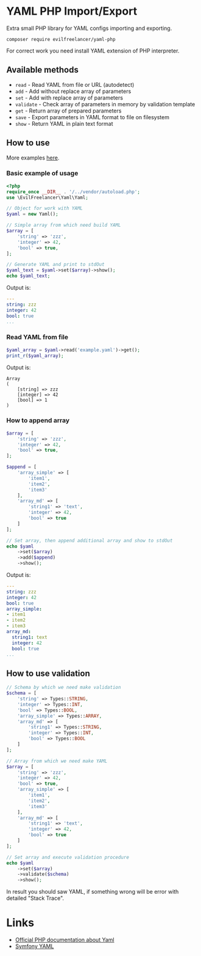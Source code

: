 # YAML PHP Import/Export

Extra small PHP library for YAML configs importing and exporting.

    composer require evilfreelancer/yaml-php

For correct work you need install YAML extension of PHP interpreter.

## Available methods

* `read` - Read YAML from file or URL (autodetect)
* `add` - Add without replace array of parameters
* `set` - Add with replace array of parameters
* `validate` - Check array of parameters in memory by validation template
* `get` - Return array of prepared parameters
* `save` - Export parameters in YAML format to file on filesystem
* `show` - Return YAML in plain text format

## How to use

More examples [here](extra).

### Basic example of usage

```php
<?php
require_once __DIR__ . '/../vendor/autoload.php';
use \EvilFreelancer\Yaml\Yaml;

// Object for work with YAML
$yaml = new Yaml();

// Simple array from which need build YAML
$array = [
    'string' => 'zzz',
    'integer' => 42,
    'bool' => true,
];

// Generate YAML and print to stdOut
$yaml_text = $yaml->set($array)->show();
echo $yaml_text;
```

Output is:

```yaml
---
string: zzz
integer: 42
bool: true
...
```

### Read YAML from file

```php
$yaml_array = $yaml->read('example.yaml')->get();
print_r($yaml_array);
```

Output is:

```text
Array
(
    [string] => zzz
    [integer] => 42
    [bool] => 1
)
```

### How to append array

```php
$array = [
    'string' => 'zzz',
    'integer' => 42,
    'bool' => true,
];

$append = [
    'array_simple' => [
        'item1',
        'item2',
        'item3'
    ],
    'array_md' => [
        'string1' => 'text',
        'integer' => 42,
        'bool' => true
    ]
];

// Set array, then append additional array and show to stdOut
echo $yaml
    ->set($array)
    ->add($append)
    ->show();
```

Output is:

```yaml
---
string: zzz
integer: 42
bool: true
array_simple:
- item1
- item2
- item3
array_md:
  string1: text
  integer: 42
  bool: true
...
```

## How to use validation

```php
// Schema by which we need make validation
$schema = [
    'string' => Types::STRING,
    'integer' => Types::INT,
    'bool' => Types::BOOL,
    'array_simple' => Types::ARRAY,
    'array_md' => [
        'string1' => Types::STRING,
        'integer' => Types::INT,
        'bool' => Types::BOOL
    ]
];

// Array from which we need make YAML
$array = [
    'string' => 'zzz',
    'integer' => 42,
    'bool' => true,
    'array_simple' => [
        'item1',
        'item2',
        'item3'
    ],
    'array_md' => [
        'string1' => 'text',
        'integer' => 42,
        'bool' => true
    ]
];

// Set array and execute validation procedure
echo $yaml
    ->set($array)
    ->validate($schema)
    ->show();
```

In result you should saw YAML, if something wrong will be error with detailed "Stack Trace".

# Links

* [Official PHP documentation about Yaml](http://php.net/manual/ru/book.yaml.php)
* [Symfony YAML](https://github.com/symfony/yaml)

